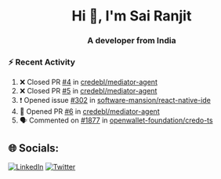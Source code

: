 <h1 align="center">Hi 👋, I'm Sai Ranjit</h1>
<h3 align="center">A developer from India</h3>

### :zap: Recent Activity

<!--START_SECTION:activity-->
1. ❌ Closed PR [#4](https://github.com/credebl/mediator-agent/pull/4) in [credebl/mediator-agent](https://github.com/credebl/mediator-agent)
2. ❌ Closed PR [#5](https://github.com/credebl/mediator-agent/pull/5) in [credebl/mediator-agent](https://github.com/credebl/mediator-agent)
3. ❗ Opened issue [#302](https://github.com/software-mansion/react-native-ide/issues/302) in [software-mansion/react-native-ide](https://github.com/software-mansion/react-native-ide)
4. 💪 Opened PR [#6](https://github.com/credebl/mediator-agent/pull/6) in [credebl/mediator-agent](https://github.com/credebl/mediator-agent)
5. 🗣 Commented on [#1877](https://github.com/openwallet-foundation/credo-ts/issues/1877#issuecomment-2129218025) in [openwallet-foundation/credo-ts](https://github.com/openwallet-foundation/credo-ts)
<!--END_SECTION:activity-->

## 🌐 Socials:
[![LinkedIn](https://img.shields.io/badge/LinkedIn-%230077B5.svg?logo=linkedin&logoColor=white)](https://linkedin.com/in/sairanjit) [![Twitter](https://img.shields.io/badge/Twitter-%231DA1F2.svg?logo=Twitter&logoColor=white)](https://twitter.com/sairanjit_) 
